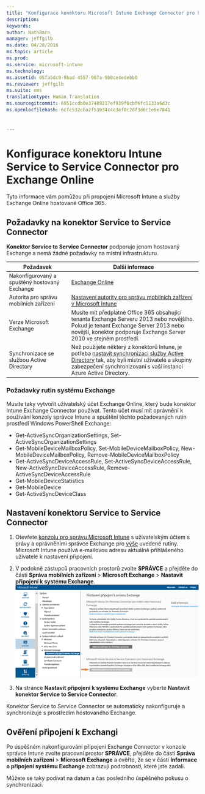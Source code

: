 ```yaml
---
title: "Konfigurace konektoru Microsoft Intune Exchange Connector pro hostovaný Exchange | Microsoft Intune"
description: 
keywords: 
author: NathBarn
manager: jeffgilb
ms.date: 04/28/2016
ms.topic: article
ms.prod: 
ms.service: microsoft-intune
ms.technology: 
ms.assetid: 05fa5dc9-9bad-4557-987a-9b8ce4edebb0
ms.reviewer: jeffgilb
ms.suite: ems
translationtype: Human Translation
ms.sourcegitcommit: 6951ccdb0e37489217ef939f0cbf6fc1133a6d3c
ms.openlocfilehash: 6cfc532cba2f53034c4c3ef0c2df3d6c1e6e7841


---
```


# Konfigurace konektoru Intune Service to Service Connector pro Exchange Online

Tyto informace vám pomůžou při propojení Microsoft Intune a služby Exchange Online hostované Office 365.

## Požadavky na konektor Service to Service Connector
**Konektor Service to Service Connector** podporuje jenom hostovaný Exchange a nemá žádné požadavky na místní infrastrukturu.

|Požadavek|Další informace|
|---------------|--------------------|
|Nakonfigurovaný a spuštěný hostovaný Exchange|[Exchange Online](https://technet.microsoft.com/library/jj200580.aspx) |
|Autorita pro správu mobilních zařízení| [Nastavení autority pro správu mobilních zařízení v Microsoft Intune](get-ready-to-enroll-devices-in-microsoft-intune.md#set-mobile-device-management-authority)|
|Verze Microsoft Exchange|Musíte mít předplatné Office 365 obsahující tenanta Exchange Serveru 2013 nebo novějšího. Pokud je tenant Exchange Server 2013 nebo novější, konektor podporuje Exchange Server 2010 ve stejném prostředí.|
|Synchronizace se službou Active Directory|Než použijete některý z konektorů Intune, je potřeba [nastavit synchronizaci služby Active Directory](/intune/get-started/start-with-a-paid-subscription-to-microsoft-intune-step-3) tak, aby byli místní uživatelé a skupiny zabezpečení synchronizovaní s vaší instancí Azure Active Directory.|

### Požadavky rutin systému Exchange

Musíte taky vytvořit uživatelský účet Exchange Online, který bude konektor Intune Exchange Connector používat. Tento účet musí mít oprávnění k používání konzoly správce Intune a spuštění těchto požadovaných rutin prostředí Windows PowerShell Exchange:

 - Get-ActiveSyncOrganizationSettings, Set-ActiveSyncOrganizationSettings
 - Get-MobileDeviceMailboxPolicy, Set-MobileDeviceMailboxPolicy, New-MobileDeviceMailboxPolicy, Remove-MobileDeviceMailboxPolicy
 - Get-ActiveSyncDeviceAccessRule, Set-ActiveSyncDeviceAccessRule, New-ActiveSyncDeviceAccessRule, Remove-ActiveSyncDeviceAccessRule
 - Get-MobileDeviceStatistics
 - Get-MobileDevice
 - Get-ActiveSyncDeviceClass

## Nastavení konektoru Service to Service Connector

1. Otevřete [konzolu pro správu Microsoft Intune](http://manage.microsoft.com) s uživatelským účtem s právy a oprávněními správce Exchange pro [výše](#exchange-cmdlet-requirements) uvedené rutiny. Microsoft Intune používá e-mailovou adresu aktuálně přihlášeného uživatele k nastavení připojení.

2.  V podokně zástupců pracovních prostorů zvolte **SPRÁVCE** a přejděte do části **Správa mobilních zařízení** > **Microsoft Exchange** > **Nastavit připojení k systému Exchange**.
![Nastavit konektor Service to Service Connector](../media/intunesa5cservicetoserviceconnector.png)

3.  Na stránce **Nastavit připojení k systému Exchange** vyberte **Nastavit konektor Service to Service Connector**.


Konektor Service to Service Connector se automaticky nakonfiguruje a synchronizuje s prostředím hostovaného Exchange.

## Ověření připojení k Exchangi

Po úspěšném nakonfigurování připojení Exchange Connector v konzole správce Intune zvolte pracovní prostor **SPRÁVCE**, přejděte do části **Správa mobilních zařízení** > **Microsoft Exchange** a ověřte, že se v části **Informace o připojení systému Exchange** zobrazují podrobnosti, které jste zadali.

Můžete se taky podívat na datum a čas posledního úspěšného pokusu o synchronizaci.



<!--HONumber=Jun16_HO4-->


